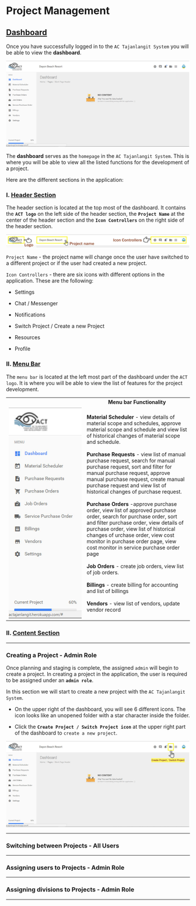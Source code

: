 # Project Management

## <ins>Dashboard</ins>

Once you have successfully logged in to the `AC Tajanlangit System` you will be able to view the <b>dashboard</b>. 

<img src="images/dashboard.png">

The <b>dashboard</b> serves as the `homepage` in the `AC Tajanlangit System`. This is where you will be able to view all the listed functions for the development of a project. 

Here are the different sections in the application:

### I. <ins>Header Section</ins>

The header section is located at the top most of the dashboard. It contains the <strong>`ACT logo`</strong> on the left side of the header section, the <strong>`Project Name`</strong> at the center of the header section and the <strong>`Icon Controllers`</strong> on the right side of the header section.

<img src="images/HeaderFunction.jpg">

`Project Name` - the project name will change once the user have switched to a different project or if the user had created a new project.

`Icon Controllers` - there are six icons with different options in the application. These are the following:

- Settings

- Chat / Messenger

- Notifications

- Switch Project / Create a new Project

- Resources

- Profile

### II. <ins>Menu Bar</ins>

The `menu bar` is located at the left most part of the dashboard under the `ACT logo`. It is where you will be able to view the list of features for the project development.

<table>
    <tr>
        <th></th>
        <th>Menu bar Functionality</th>
    </tr>
    <tr>
        <td width="200px"><img src="images/MenuBar.jpg"></td>
        <td>
        <strong>Material Scheduler</strong> - view details of material scope and schedules, approve material scope and schedule and view list of historical changes of material scope and schedule. <br /> <br />
        <strong>Purchase Requests</strong> - view list of manual purchase request, search for manual purchase request, sort and filter for manual purchase request, approve manual purchase request, create manual purchase request and view list of historical changes of purchase request.<br /> <br />
        <strong>Purchase Orders</strong> -approve purchase order, view list of approved purchase order, search for purchase order, sort and filter purchase order, view details of purchase order, view list of historical changes of urchase order, view cost monitor in purchase order page, view cost monitor in service purchase order page<br /><br />
        <strong>Job Orders</strong> - create job orders, view list of job orders. <br /><br />
        <strong>Billings</strong> - create billing for accounting and list of billings <br /><br />
        <strong>Vendors</strong> - view list of vendors, update vendor record
        </td>
    </tr>
</table>

### II. <ins>Content Section</ins>



<hr />

### Creating a Project - Admin Role

Once planning and staging is complete, the assigned `admin` will begin to create a project. In creating a project in the application, the user is required to be assigned under an <b>`admin role`</b>.

In this section we will start to create a new project with the `AC Tajanlangit System`.

- On the upper right of the dashboard, you will see 6 different icons. The icon looks like an unopened folder with a star character inside the folder.

- Click the <b>`Create Project / Switch Project icon`</b> at the upper right part of the dashboard to `create a new project`.

<img src="images/CreateProject.jpg">

<hr />


### Switching between Projects - All Users 

<hr />


### Assigning users to Projects - Admin Role

<hr />

### Assigning divisions to Projects - Admin Role

<hr />
